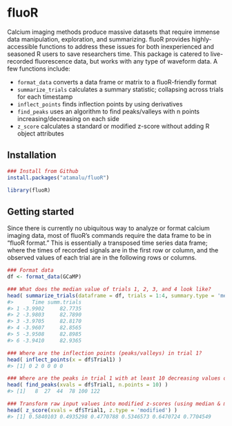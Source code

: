 fluoR
=====

Calcium imaging methods produce massive datasets that require immense
data manipulation, exploration, and summarizing. fluoR provides
highly-accessible functions to address these issues for both
inexperienced and seasoned R users to save researchers time. This
package is catered to live-recorded fluorescence data, but works with
any type of waveform data. A few functions include:

-   `format_data` converts a data frame or matrix to a fluoR-friendly
    format
-   `summarize_trials` calculates a summary statistic; collapsing across
    trials for each timestamp
-   `inflect_points` finds inflection points by using derivatives
-   `find_peaks` uses an algorithm to find peaks/valleys with n points
    increasing/decreasing on each side
-   `z_score` calculates a standard or modified z-score without adding R
    object attributes

Installation
------------

``` r
### Install from Github
install.packages("atamalu/fluoR")
```

``` r
library(fluoR)
```

Getting started
---------------

Since there is currently no ubiquitous way to analyze or format calcium
imaging data, most of fluoR’s commands require the data frame to be in
“fluoR format.” This is essentially a transposed time series data frame;
where the times of recorded signals are in the first row or column, and
the observed values of each trial are in the following rows or columns.

``` r
### Format data
df <- format_data(GCaMP)
```

``` r
### What does the median value of trials 1, 2, 3, and 4 look like?
head( summarize_trials(dataframe = df, trials = 1:4, summary.type = 'median') )
#>      Time summ.trials
#> 1 -3.9902     82.7735
#> 2 -3.9803     82.7890
#> 3 -3.9705     82.8170
#> 4 -3.9607     82.8565
#> 5 -3.9508     82.8985
#> 6 -3.9410     82.9365
```

``` r
### Where are the inflection points (peaks/valleys) in trial 1?
head( inflect_points(x = df$Trial1) )
#> [1] 0 2 0 0 0 0
```

``` r
### Where are the peaks in trial 1 with at least 10 decreasing values on 
head( find_peaks(xvals = df$Trial1, n.points = 10) )
#> [1]   8  27  44  78 100 122
```

``` r
### Transform raw input values into modified z-scores (using median & mad) for trial 1
head( z_score(xvals = df$Trial1, z.type = 'modified') )
#> [1] 0.5840103 0.4935298 0.4770788 0.5346573 0.6470724 0.7704549
```
